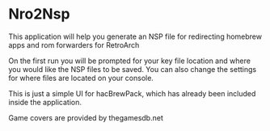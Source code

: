 # Nro2Nsp
This application will help you generate an NSP file for redirecting homebrew apps and rom forwarders for RetroArch

On the first run you will be prompted for your key file location and where you would like the NSP files to be saved. You can also change the settings for where files are located on your console.

This is just a simple UI for hacBrewPack, which has already been included inside the application.

Game covers are provided by thegamesdb.net
